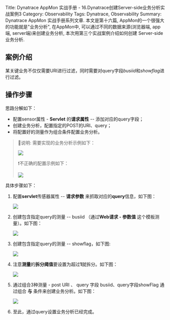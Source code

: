 Title: Dynatrace AppMon 实战手册 - 16.Dynatrace创建Server-side业务分析实战案例3
Category: Observability
Tags: Dynatrace, Observability
Summary: Dynatrace AppMon 实战手册系列文章. 本文是第十六篇, AppMon的一个很强大的功能就是"业务分析", 在AppMon中, 可以通过不同的数据来源(浏览器端, app端, server端)来创建业务分析, 本次用第三个实战案例介绍如何创建 Server-side 业务分析.

## 案例介绍

某关键业务不仅仅需要URI进行过滤，同时需要对query字段*busiid*和*showflag*进行过滤。

## 操作步骤

思路分解如下：

- 配置sensor属性 - **Servlet** 的**请求属性** -- 添加对应的query字段；
- 创建业务分析，配置指定的POST的URI、query；
- 将配置好的测量作为组合条件配置业务分析。

> :notebook:说明:
> 需要实现的业务分析示例如下：
>
> ![](./images/bt_1.jpg)
>
> :heavy_exclamation_mark:不正确的配置示例如下：
>
> ![](./images/bt_2.jpg)

具体步骤如下：

1. 配置**servlet**传感器属性 -- **请求参数** 来抓取对应的**query**信息，如下图：

   ![](./images/bt_4.jpg)

2. 创建包含指定query的测量 -- busiid （通过**Web请求 - 参数值** 这个模板测量）。如下图：

   ![](./images/bt_5.jpg)

3. 创建包含指定query的测量 -- showflag，如下图:

   ![](./images/bt_7.jpg)

4. 注意**测量**的**拆分阈值**要设置为超过**1**就拆分。如下图：

   ![](./images/bt_6.jpg)

5. 通过组合3种测量 - post URI 、 query 字段 busiid、query字段showFlag 通过组合 **与** 条件来创建业务分析。如下图：

   ![](./images/bt_3.jpg)

6. 至此，通过query设置业务分析已经完成。
